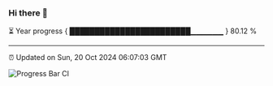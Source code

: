 ### Hi there 👋

⏳ Year progress { ████████████████████████▁▁▁▁▁▁ } 80.12 %

---

⏰ Updated on Sun, 20 Oct 2024 06:07:03 GMT

![Progress Bar CI](https://github.com/liununu/liununu/workflows/Progress%20Bar%20CI/badge.svg)
